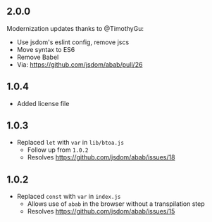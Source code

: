 ## 2.0.0

Modernization updates thanks to @TimothyGu:

- Use jsdom's eslint config, remove jscs
- Move syntax to ES6
- Remove Babel
- Via: https://github.com/jsdom/abab/pull/26

## 1.0.4

- Added license file

## 1.0.3

- Replaced `let` with `var` in `lib/btoa.js`
  - Follow up from `1.0.2`
  - Resolves https://github.com/jsdom/abab/issues/18

## 1.0.2

- Replaced `const` with `var` in `index.js`
  - Allows use of `abab` in the browser without a transpilation step
  - Resolves https://github.com/jsdom/abab/issues/15
